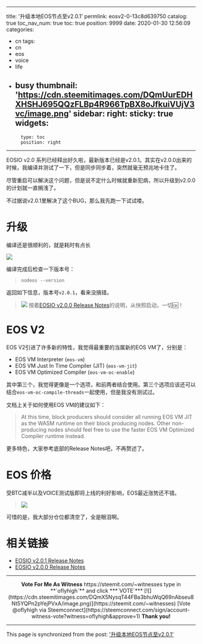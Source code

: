 
---
title: '升级本地EOS节点至v2.0.1'
permlink: eosv2-0-13c8d639750
catalog: true
toc_nav_num: true
toc: true
position: 9999
date: 2020-01-30 12:56:09
categories:
- cn
tags:
- cn
- eos
- voice
- life
- busy
thumbnail: 'https://cdn.steemitimages.com/DQmUurEDHXHSHJ695QQzFLBp4R966TpBX8oJfkuiVUjV3vc/image.png'
sidebar:
    right:
        sticky: true
widgets:
    -
        type: toc
        position: right
---



EOSIO v2.0 系列已经释出好久啦，最新版本已经是v2.0.1。其实在v2.0.0出来的时候，我编译并测试了一下，但是同步同步着，突然就毫无预兆地卡住了。

尽管重启可以解决这个问题，但是说不定什么时候就重新犯病，所以升级到v2.0.0的计划就一直搁浅了。

不过据说v2.0.1里解决了这个BUG，那么我先跑一下试试喽。

# 升级

编译还是很顺利的，就是耗时有点长

![](https://cdn.steemitimages.com/DQmUurEDHXHSHJ695QQzFLBp4R966TpBX8oJfkuiVUjV3vc/image.png)

编译完成后检查一下版本号：

>`nodeos --version`

返回如下信息，版本号`v2.0.1`，看来没搞错。
>![](https://cdn.steemitimages.com/DQmVYnbwbZvA6W8yHgDtT9uoLc2i2tMvBSsYgMNYHUPK6U5/image.png)
按着[EOSIO v2.0.0 Release Notes](https://github.com/EOSIO/eos/releases/tag/v2.0.0)的说明，从快照启动，一切🆗！

# EOS V2

EOS V2引进了许多新的特性，我觉得最重要的当属新的EOS VM了，分别是：
* EOS VM Interpreter  (`eos-vm`)
* EOS VM Just In Time Compiler (JIT) (`eos-vm-jit`)
* EOS VM Optimized Compiler (`eos-vm-oc-enable`)

其中第三个，我觉得更像是一个选项，和前两者结合使用。第三个选项应该还可以结合`eos-vm-oc-compile-threads`一起使用，但是我没有测试过。

文档上关于如何使用EOS VM的建议如下：
>At this time, block producers should consider all running EOS VM JIT as the WASM runtime on their block producing nodes. Other non-producing nodes should feel free to use the faster EOS VM Optimized Compiler runtime instead.

更多特色，大家参考底部的Release Notes吧，不再赘述了。

# EOS 价格

受BTC减半以及VOICE测试版即将上线的利好影响，EOS最近涨势还不错。

>![](https://cdn.steemitimages.com/DQmbpMN3Q1MmkDtPwgef6E3PcD1ZZU6HAuzg6vPxWpiFUTK/image.png)

可惜的是，我大部分仓位都清空了，全是眼泪啊。

# 相关链接
* [EOSIO v2.0.1 Release Notes](https://github.com/EOSIO/eos/releases/tag/v2.0.1)
* [EOSIO v2.0.0 Release Notes](https://github.com/EOSIO/eos/releases/tag/v2.0.0)

----
<center><strong>Vote For Me As Witness</strong>
https://steemit.com/~witnesses type in **`oflyhigh`** and click ***`VOTE`***
[![](https://cdn.steemitimages.com/DQmX5NysqT44FBa3bhuWqQ69nAbseu8Nt5YQPn2pYejPVxA/image.png)](https://steemit.com/~witnesses)
[Vote @oflyhigh via Steemconnect](https://steemconnect.com/sign/account-witness-vote?witness=oflyhigh&approve=1)
<strong>Thank you!</strong></center>


- - -

This page is synchronized from the post: ['升级本地EOS节点至v2.0.1'](https://steemit.com/@oflyhigh/eosv2-0-13c8d639750)

